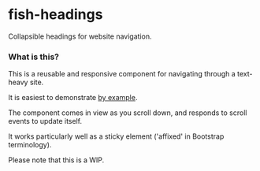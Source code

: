 # fish-headings
Collapsible headings for website navigation.

### What is this?

This is a reusable and responsive component for navigating through a text-heavy site.

It is easiest to demonstrate 
[by example](http://mister-fish.net/migranten).

The component comes in view as you scroll down, and responds to scroll events to update itself.

It works particularly well as a sticky element ('affixed' in Bootstrap terminology).

Please note that this is a WIP.
